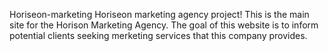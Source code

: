 Horiseon-marketing
Horiseon marketing agency project! This is the main site for the Horison Marketing Agency. The goal of this website is to inform potential clients seeking merketing services that this company provides.